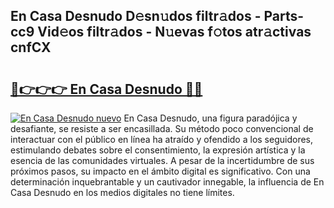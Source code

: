 ## En Casa Desnudo D𝚎sn𝚞dos filtr𝚊dos - Parts-cc9 Vid𝚎os filtr𝚊dos - N𝚞evas f𝚘tos atr𝚊ctivas cnfCX

# <h2><a href="http://mbci2q.tromn.icu/?c=En+Casa+Desnudo">🔗👉👉👉 En Casa Desnudo 🔗🔗</a></h2>

[![En Casa Desnudo nuevo](https://i.imgur.com/pEAQMta.gif)](http://mbci2q.tromn.icu/?c=En+Casa+Desnudo)
En Casa Desnudo, una figura paradójica y desafiante, se resiste a ser encasillada. Su método poco convencional de interactuar con el público en línea ha atraído y ofendido a los seguidores, estimulando debates sobre el consentimiento, la expresión artística y la esencia de las comunidades virtuales. A pesar de la incertidumbre de sus próximos pasos, su impacto en el ámbito digital es significativo. Con una determinación inquebrantable y un cautivador innegable, la influencia de En Casa Desnudo en los medios digitales no tiene límites.

